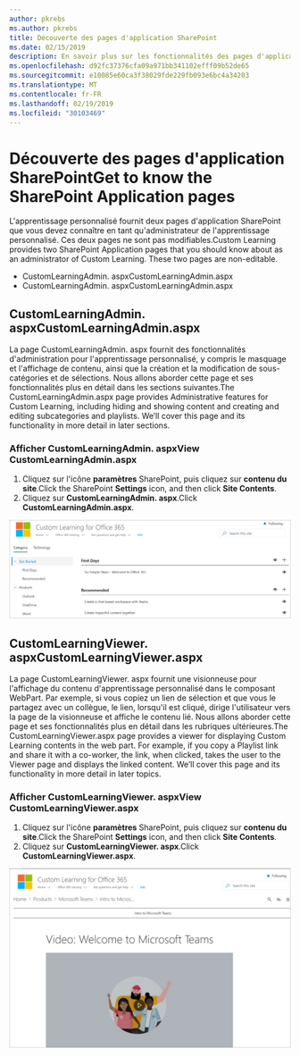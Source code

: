 ```yaml
---
author: pkrebs
ms.author: pkrebs
title: Découverte des pages d'application SharePoint
ms.date: 02/15/2019
description: En savoir plus sur les fonctionnalités des pages d'application SharePoint dans Custom Learning
ms.openlocfilehash: d92fc37376cfa09a971bb341102efff09b52de65
ms.sourcegitcommit: e10085e60ca3f38029fde229fb093e6bc4a34203
ms.translationtype: MT
ms.contentlocale: fr-FR
ms.lasthandoff: 02/19/2019
ms.locfileid: "30103469"
---
```

# <a name="get-to-know-the-sharepoint-application-pages"></a><span data-ttu-id="c7500-103">Découverte des pages d'application SharePoint</span><span class="sxs-lookup"><span data-stu-id="c7500-103">Get to know the SharePoint Application pages</span></span>

<span data-ttu-id="c7500-p101">L'apprentissage personnalisé fournit deux pages d'application SharePoint que vous devez connaître en tant qu'administrateur de l'apprentissage personnalisé. Ces deux pages ne sont pas modifiables.</span><span class="sxs-lookup"><span data-stu-id="c7500-p101">Custom Learning provides two SharePoint Application pages that you should know about as an administrator of Custom Learning. These two pages are non-editable.</span></span> 

- <span data-ttu-id="c7500-106">CustomLearningAdmin. aspx</span><span class="sxs-lookup"><span data-stu-id="c7500-106">CustomLearningAdmin.aspx</span></span>
- <span data-ttu-id="c7500-107">CustomLearningAdmin. aspx</span><span class="sxs-lookup"><span data-stu-id="c7500-107">CustomLearningAdmin.aspx</span></span>

## <a name="customlearningadminaspx"></a><span data-ttu-id="c7500-108">CustomLearningAdmin. aspx</span><span class="sxs-lookup"><span data-stu-id="c7500-108">CustomLearningAdmin.aspx</span></span>

<span data-ttu-id="c7500-p102">La page CustomLearningAdmin. aspx fournit des fonctionnalités d'administration pour l'apprentissage personnalisé, y compris le masquage et l'affichage de contenu, ainsi que la création et la modification de sous-catégories et de sélections. Nous allons aborder cette page et ses fonctionnalités plus en détail dans les sections suivantes.</span><span class="sxs-lookup"><span data-stu-id="c7500-p102">The CustomLearningAdmin.aspx page provides Administrative features for Custom Learning, including hiding and showing content and creating and editing subcategories and playlists. We’ll cover this page and its functionality in more detail in later sections.</span></span>

### <a name="view-customlearningadminaspx"></a><span data-ttu-id="c7500-111">Afficher CustomLearningAdmin. aspx</span><span class="sxs-lookup"><span data-stu-id="c7500-111">View CustomLearningAdmin.aspx</span></span>

1. <span data-ttu-id="c7500-112">Cliquez sur l'icône **paramètres** SharePoint, puis cliquez sur **contenu du site**.</span><span class="sxs-lookup"><span data-stu-id="c7500-112">Click the SharePoint **Settings** icon, and then click **Site Contents**.</span></span> 
2. <span data-ttu-id="c7500-113">Cliquez sur **CustomLearningAdmin. aspx**.</span><span class="sxs-lookup"><span data-stu-id="c7500-113">Click **CustomLearningAdmin.aspx**.</span></span> 

![CG-adminapppage. png](media/cg-adminapppage.png)

## <a name="customlearningvieweraspx"></a><span data-ttu-id="c7500-115">CustomLearningViewer. aspx</span><span class="sxs-lookup"><span data-stu-id="c7500-115">CustomLearningViewer.aspx</span></span>
<span data-ttu-id="c7500-p103">La page CustomLearningViewer. aspx fournit une visionneuse pour l'affichage du contenu d'apprentissage personnalisé dans le composant WebPart. Par exemple, si vous copiez un lien de sélection et que vous le partagez avec un collègue, le lien, lorsqu'il est cliqué, dirige l'utilisateur vers la page de la visionneuse et affiche le contenu lié. Nous allons aborder cette page et ses fonctionnalités plus en détail dans les rubriques ultérieures.</span><span class="sxs-lookup"><span data-stu-id="c7500-p103">The CustomLearningViewer.aspx page provides a viewer for displaying Custom Learning contents in the web part. For example, if you copy a Playlist link and share it with a co-worker, the link, when clicked, takes the user to the Viewer page and displays the linked content. We’ll cover this page and its functionality in more detail in later topics.</span></span>

### <a name="view-customlearningvieweraspx"></a><span data-ttu-id="c7500-119">Afficher CustomLearningViewer. aspx</span><span class="sxs-lookup"><span data-stu-id="c7500-119">View CustomLearningViewer.aspx</span></span>

1. <span data-ttu-id="c7500-120">Cliquez sur l'icône **paramètres** SharePoint, puis cliquez sur **contenu du site**.</span><span class="sxs-lookup"><span data-stu-id="c7500-120">Click the SharePoint **Settings** icon, and then click **Site Contents**.</span></span> 
2. <span data-ttu-id="c7500-121">Cliquez sur **CustomLearningViewer. aspx**.</span><span class="sxs-lookup"><span data-stu-id="c7500-121">Click **CustomLearningViewer.aspx**.</span></span> 

![CG-viewerapppage. png](media/cg-viewerapppage.png)


